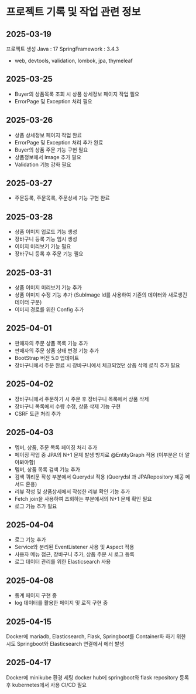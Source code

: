 # 프로젝트 기록 및 작업 관련 정보

## 2025-03-19
프로젝트 생성
Java : 17
SpringFramework : 3.4.3
- web, devtools, validation, lombok, jpa, thymeleaf

## 2025-03-25
- Buyer의 상품목록 조회 시 상품 상세정보 페이지 작업 필요
- ErrorPage 및 Exception 처리 필요

## 2025-03-26
- 상품 상세정보 페이지 작업 완료
- ErrorPage 및 Exception 처리 추가 완료
- Buyer의 상품 주문 기능 구현 필요
- 상품정보에서 Image 추가 필요
- Validation 기능 강화 필요

## 2025-03-27
- 주문등록, 주문목록, 주문상세 기능 구현 완료

## 2025-03-28
- 상품 이미지 업로드 기능 생성
- 장바구니 등록 기능 임시 생성
- 이미지 미리보기 기능 필요
- 장바구니 등록 후 주문 기능 필요


## 2025-03-31
- 상품 이미지 미리보기 기능 추가
- 상품 이미지 수정 기능 추가 (SubImage Id를 사용하여 기존의 데이터와 새로생긴 데이터 구분)
- 이미지 경로를 위한 Config 추가

## 2025-04-01
- 판매자의 주문 상품 목록 기능 추가
- 판매자의 주문 상품 상태 변경 기능 추가
- BootStrap 버전 5.0 업데이트
- 장바구니에서 주문 완료 시 장바구니에서 체크되었던 상품 삭제 로직 추가 필요

## 2025-04-02
- 장바구니에서 주문하기 시 주문 후 장바구니 목록에서 상품 삭제
- 장바구니 목록에서 수량 수정, 상품 삭제 기능 구현
- CSRF 토큰 처리 추가

## 2025-04-03
- 멤버, 상품, 주문 목록 페이징 처리 추가
- 페이징 작업 중 JPA의 N+1 문제 발생 방지로 @EntityGraph 적용 (이부분은 더 알아봐야함)
- 멤버, 상품 목록 검색 기능 추가
- 검색 쿼리문 작성 부분에서 Querydsl 적용 (Querydsl 과 JPARepository 제공 메서드 혼용)
- 리뷰 작성 및 상품상세에서 작성한 리뷰 확인 기능 추가
- Fetch join을 사용하여 조회하는 부분에서의 N+1 문제 확인 필요
- 로그 기능 추가 필요

## 2025-04-04
- 로그 기능 추가
- Service와 분리된 EventListener 사용 및 Aspect 적용
- 사용자 메뉴 접근, 장바구니 추가, 상품 주문 시 로그 등록
- 로그 데이터 관리를 위한 Elasticsearch 사용

## 2025-04-08
- 통계 페이지 구현 중
- log 데이터를 활용한 페이지 및 로직 구현 중

## 2025-04-15
Docker에 mariadb, Elasticsearch, Flask, Springboot를 Container화 하기 위한 시도
Springboot와 Elasticsearch 연결에서 에러 발생

## 2025-04-17
Docker에 minikube 환경 세팅
docker hub에 springboot와 flask repository 등록 후 kubernetes에서 사용
CI/CD 필요
